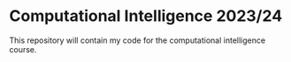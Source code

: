 # Computational Intelligence 2023/24
This repository will contain my code for the computational intelligence
course.
